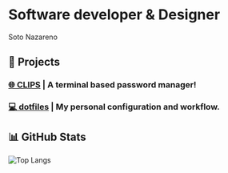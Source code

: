 # Software developer & Designer
Soto Nazareno


## 🚀 Projects

### [🌐 CLIPS](https://github.com/CEKlTA/clips) | A terminal based password manager!

### [💻 dotfiles](https://github.com/tu-usuario/arch-config) | My personal configuration and workflow.

## 📊 GitHub Stats

![Top Langs](https://github-readme-stats.vercel.app/api/top-langs/?username=CEKlTA&layout=compact&theme=radical)

